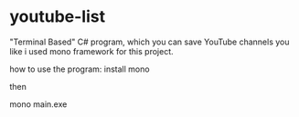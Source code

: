 # youtube-list
"Terminal Based" C# program, which you can save YouTube channels you like
i used mono framework for this project.


how to use the program:
install mono


then

mono main.exe

